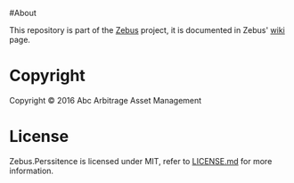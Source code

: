 #About 

This repository is part of the [Zebus](https://github.com/Abc-Arbitrage/Zebus) project, it is documented in Zebus' [wiki](https://github.com/Abc-Arbitrage/Zebus/wiki) page.

# Copyright

Copyright © 2016 Abc Arbitrage Asset Management

# License

Zebus.Perssitence is licensed under MIT, refer to [LICENSE.md](https://github.com/Abc-Arbitrage/Zebus.Persistence/blob/master/LICENSE.md) for more information.
